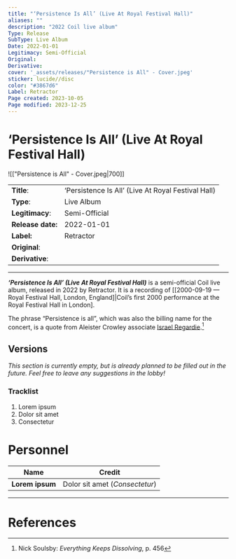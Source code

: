 ```yaml
---
title: "‘Persistence Is All’ (Live At Royal Festival Hall)"
aliases: ""
description: "2022 Coil live album"
Type: Release
SubType: Live Album
Date: 2022-01-01
Legitimacy: Semi-Official
Original: 
Derivative: 
cover: '_assets/releases/"Persistence is All" - Cover.jpeg'
sticker: lucide//disc
color: "#3867d6"
Label: Retractor
Page created: 2023-10-05
Page modified: 2023-12-25
---
```


# ‘Persistence Is All’ (Live At Royal Festival Hall)

![["Persistence is All" - Cover.jpeg|700]]

|  |  |
| --- | --- |
| __Title__: | ‘Persistence Is All’ (Live At Royal Festival Hall) |
| __Type__: | Live Album |
| __Legitimacy__: | Semi-Official |
| __Release date:__ | 2022-01-01 |
| __Label:__ | Retractor |
| __Original__: |  |
| __Derivative__: |  |

---

*__‘Persistence Is All’ (Live At Royal Festival Hall)__* is a semi-official Coil live album, released in 2022 by Retractor. It is a recording of [[2000-09-19 — Royal Festival Hall, London, England]|Coil’s first 2000 performance at the Royal Festival Hall in London].

The phrase “Persistence is all”, which was also the billing name for the concert, is a quote from Aleister Crowley associate [Israel Regardie](https://en.wikipedia.org/wiki/Israel_Regardie).[^1]

## Versions

*This section is currently empty, but is already planned to be filled out in the future. Feel free to leave any suggestions in the lobby!*

### Tracklist

1. Lorem ipsum
2. Dolor sit amet
3. Consectetur

# Personnel

| __Name__ |__Credit__ |
| --- | --- |
|__Lorem ipsum__|Dolor sit amet (*Consectetur*)|

---

# References

[^1]: Nick Soulsby: *Everything Keeps Dissolving*, p. 456
